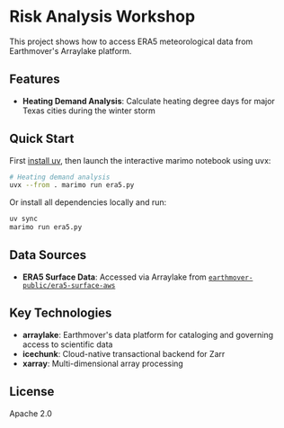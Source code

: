 # Risk Analysis Workshop

This project shows how to access ERA5 meteorological data from Earthmover's Arraylake platform.

## Features

- **Heating Demand Analysis**: Calculate heating degree days for major Texas cities during the winter storm

## Quick Start

First [install uv](https://docs.astral.sh/uv/getting-started/installation/), then launch the interactive marimo notebook using uvx:

```bash
# Heating demand analysis
uvx --from . marimo run era5.py
```

Or install all dependencies locally and run:

```bash
uv sync
marimo run era5.py
```

## Data Sources

- **ERA5 Surface Data**: Accessed via Arraylake from [`earthmover-public/era5-surface-aws`](https://app.earthmover.io/earthmover-public/era5-surface-aws)

## Key Technologies

- **arraylake**: Earthmover's data platform for cataloging and governing access to scientific data
- **icechunk**: Cloud-native transactional backend for Zarr
- **xarray**: Multi-dimensional array processing

## License

Apache 2.0